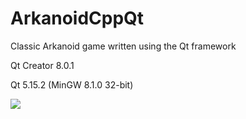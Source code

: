 # ArkanoidCppQt
Classic Arkanoid game written using the Qt framework

Qt Creator 8.0.1

Qt 5.15.2 (MinGW 8.1.0 32-bit)

![](https://imgur.com/ujukvhc.png)
